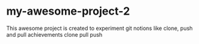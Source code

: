 # my-awesome-project-2
This awesome project is created to experiment git notions like clone, push and pull
achievements clone pull push

